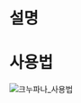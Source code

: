 # 설명
  
# 사용법
  ![크누파나_사용법](https://user-images.githubusercontent.com/24998577/208129340-76431306-b317-4033-b3e2-90f7a6b15ec0.JPG)
